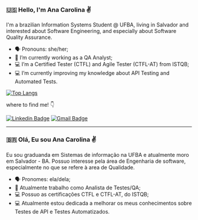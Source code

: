 ### :us: Hello, I'm Ana Carolina ✌️

I'm a brazilian Information Systems Student @ UFBA, living in Salvador and interested about Software Engineering, and especially about Software Quality Assurance.

- 🗣️ Pronouns: she/her;
- 🐞 I’m currently working as a QA Analyst;
- 💻 I’m a Certified Tester (CTFL) and Agile Tester (CTFL-AT) from ISTQB;
- 💻 I’m currently improving my knowledge about API Testing and Automated Tests.


[![Top Langs](https://github-readme-stats.vercel.app/api/top-langs/?username=anacarolinacerqueira&layout=compact&hide=none&exclude_repo=spongebob-website&langs_count=8&count_private=true&theme=flag-india)](https://github.com/anuraghazra/github-readme-stats)

where to find me! 👇

[![Linkedin Badge](https://img.shields.io/badge/-LinkedIn-0a66c2?style=flat-square&logo=Linkedin&logoColor=white&link=https://www.linkedin.com/in/anacarolinacerqueira)](https://www.linkedin.com/in/anacarolinacerqueira/) 
[![Gmail Badge](https://img.shields.io/badge/cf.anacarolina@gmail.com-ff3c00?style=flat-square&logo=Gmail&logoColor=white&link=mailto:cf.anacarolina@gmail.com)](mailto:cf.anacarolina@gmail.com)

___

### :brazil: Olá, Eu sou Ana Carolina ✌️

Eu sou graduanda em Sistemas de informação na UFBA e atualmente moro em Salvador - BA. Possuo interesse pela área de Engenharia de software, especialmente no que se refere à area de Qualidade.

- 🗣️ Pronomes: ela/dela;
- 🐞 Atualmente trabalho como Analista de Testes/QA;
- 💻 Possuo as certificações CTFL e CTFL-AT, do ISTQB;
- 💻 Atualmente estou dedicada a melhorar os meus conhecimentos sobre Testes de API e Testes Automatizados.
